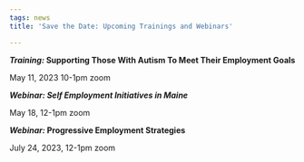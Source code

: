 ```yaml
---
tags: news
title: 'Save the Date: Upcoming Trainings and Webinars'

---
```

**_Training:_ Supporting Those With Autism To Meet Their Employment Goals**

May 11, 2023 10-1pm zoom

**_Webinar: Self Employment Initiatives in Maine_**

May 18, 12-1pm zoom

**_Webinar:_ Progressive Employment Strategies**

July 24, 2023, 12-1pm zoom